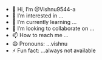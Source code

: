 - 👋 Hi, I’m @Vishnu9544-a
- 👀 I’m interested in ...
- 🌱 I’m currently learning ...
- 💞️ I’m looking to collaborate on ...
- 📫 How to reach me ...
- 😄 Pronouns: ...vishnu
- ⚡ Fun fact: ...always not available

<!---
Vishnu9544-a/Vishnu9544-a is a ✨ special ✨ repository because its `README.md` (this file) appears on your GitHub profile.
You can click the Preview link to take a look at your changes.
--->

